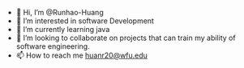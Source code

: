 - 👋 Hi, I’m @Runhao-Huang
- 👀 I’m interested in software Development
- 🌱 I’m currently learning java
- 💞️ I’m looking to collaborate on projects that can train my ability of software engineering.
- 📫 How to reach me huanr20@wfu.edu

<!---
Runhao-Huang/Runhao-Huang is a ✨ special ✨ repository because its `README.md` (this file) appears on your GitHub profile.
You can click the Preview link to take a look at your changes.
--->
